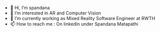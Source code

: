 - 👋 Hi, I’m spandana
- 👀 I’m interested in AR and Computer Vision
- 🌱 I’m currently working as Mixed Reality Software Engineer at RWTH 
- 📫 How to reach me : On linkedin under Spandana Matapathi

<!---
spany14/spany14 is a ✨ special ✨ repository because its `README.md` (this file) appears on your GitHub profile.
You can click the Preview link to take a look at your changes.
--->
